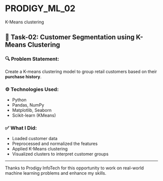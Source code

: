 # PRODIGY_ML_02
K-Means clustering 
## 📌 Task-02: Customer Segmentation using K-Means Clustering

### 🔍 Problem Statement:
Create a K-means clustering model to group retail customers based on their **purchase history**.

### ⚙️ Technologies Used:
- Python
- Pandas, NumPy
- Matplotlib, Seaborn
- Scikit-learn (KMeans)

### ✅ What I Did:
- Loaded customer data
- Preprocessed and normalized the features
- Applied K-Means clustering
- Visualized clusters to interpret customer groups

---

Thanks to Prodigy InfoTech for this opportunity to work on real-world machine learning problems and enhance my skills.
